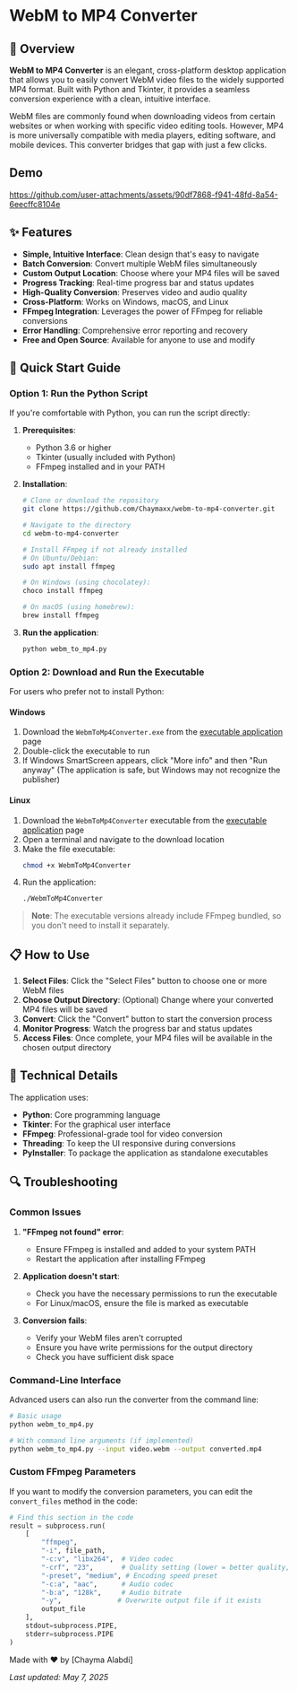 # WebM to MP4 Converter

## 📝 Overview

**WebM to MP4 Converter** is an elegant, cross-platform desktop application that allows you to easily convert WebM video files to the widely supported MP4 format. Built with Python and Tkinter, it provides a seamless conversion experience with a clean, intuitive interface.

WebM files are commonly found when downloading videos from certain websites or when working with specific video editing tools. However, MP4 is more universally compatible with media players, editing software, and mobile devices. This converter bridges that gap with just a few clicks.
## Demo
https://github.com/user-attachments/assets/90df7868-f941-48fd-8a54-6eecffc8104e

## ✨ Features

- **Simple, Intuitive Interface**: Clean design that's easy to navigate
- **Batch Conversion**: Convert multiple WebM files simultaneously
- **Custom Output Location**: Choose where your MP4 files will be saved
- **Progress Tracking**: Real-time progress bar and status updates
- **High-Quality Conversion**: Preserves video and audio quality
- **Cross-Platform**: Works on Windows, macOS, and Linux
- **FFmpeg Integration**: Leverages the power of FFmpeg for reliable conversions
- **Error Handling**: Comprehensive error reporting and recovery
- **Free and Open Source**: Available for anyone to use and modify


## 🚀 Quick Start Guide

### Option 1: Run the Python Script

If you're comfortable with Python, you can run the script directly:

1. **Prerequisites**:
   - Python 3.6 or higher
   - Tkinter (usually included with Python)
   - FFmpeg installed and in your PATH

2. **Installation**:
   ```bash
   # Clone or download the repository
   git clone https://github.com/Chaymaxx/webm-to-mp4-converter.git
   
   # Navigate to the directory
   cd webm-to-mp4-converter
   
   # Install FFmpeg if not already installed
   # On Ubuntu/Debian:
   sudo apt install ffmpeg
   
   # On Windows (using chocolatey):
   choco install ffmpeg
   
   # On macOS (using homebrew):
   brew install ffmpeg
   ```

3. **Run the application**:
   ```bash
   python webm_to_mp4.py
   ```

### Option 2: Download and Run the Executable

For users who prefer not to install Python:

#### Windows

1. Download the `WebmToMp4Converter.exe` from the [executable application](https://github.com/Chaymaxx/webm-to-mp4-converter/executable_app) page
2. Double-click the executable to run
3. If Windows SmartScreen appears, click "More info" and then "Run anyway" (The application is safe, but Windows may not recognize the publisher)

#### Linux

1. Download the `WebmToMp4Converter` executable from the [executable application](https://github.com/Chaymaxx/webm-to-mp4-converter/executable_app) page
2. Open a terminal and navigate to the download location
3. Make the file executable:
   ```bash
   chmod +x WebmToMp4Converter
   ```
4. Run the application:
   ```bash
   ./WebmToMp4Converter
   ```

> **Note**: The executable versions already include FFmpeg bundled, so you don't need to install it separately.

## 📋 How to Use

1. **Select Files**: Click the "Select Files" button to choose one or more WebM files
2. **Choose Output Directory**: (Optional) Change where your converted MP4 files will be saved
3. **Convert**: Click the "Convert" button to start the conversion process
4. **Monitor Progress**: Watch the progress bar and status updates
5. **Access Files**: Once complete, your MP4 files will be available in the chosen output directory

## 🔧 Technical Details

The application uses:

- **Python**: Core programming language
- **Tkinter**: For the graphical user interface
- **FFmpeg**: Professional-grade tool for video conversion
- **Threading**: To keep the UI responsive during conversions
- **PyInstaller**: To package the application as standalone executables


## 🔍 Troubleshooting

### Common Issues

1. **"FFmpeg not found" error**:
   - Ensure FFmpeg is installed and added to your system PATH
   - Restart the application after installing FFmpeg

2. **Application doesn't start**:
   - Check you have the necessary permissions to run the executable
   - For Linux/macOS, ensure the file is marked as executable

3. **Conversion fails**:
   - Verify your WebM files aren't corrupted
   - Ensure you have write permissions for the output directory
   - Check you have sufficient disk space


### Command-Line Interface

Advanced users can also run the converter from the command line:

```bash
# Basic usage
python webm_to_mp4.py

# With command line arguments (if implemented)
python webm_to_mp4.py --input video.webm --output converted.mp4
```

### Custom FFmpeg Parameters

If you want to modify the conversion parameters, you can edit the `convert_files` method in the code:

```python
# Find this section in the code
result = subprocess.run(
    [
        "ffmpeg",
        "-i", file_path,
        "-c:v", "libx264",  # Video codec
        "-crf", "23",       # Quality setting (lower = better quality, larger file)
        "-preset", "medium", # Encoding speed preset
        "-c:a", "aac",      # Audio codec
        "-b:a", "128k",     # Audio bitrate
        "-y",              # Overwrite output file if it exists
        output_file
    ],
    stdout=subprocess.PIPE,
    stderr=subprocess.PIPE
)
```

Made with ❤ by [Chayma Alabdi]

*Last updated: May 7, 2025*
